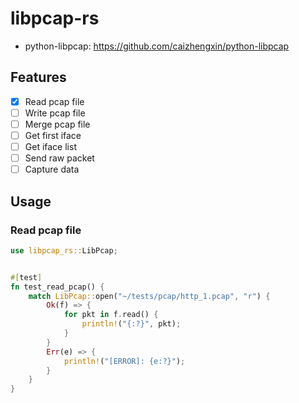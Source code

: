 # libpcap-rs

- python-libpcap: https://github.com/caizhengxin/python-libpcap

## Features

- [x] Read pcap file
- [ ] Write pcap file
- [ ] Merge pcap file
- [ ] Get first iface
- [ ] Get iface list
- [ ] Send raw packet
- [ ] Capture data

## Usage

### Read pcap file

```rust
use libpcap_rs::LibPcap;


#[test]
fn test_read_pcap() {
    match LibPcap::open("~/tests/pcap/http_1.pcap", "r") {
        Ok(f) => {
            for pkt in f.read() {
                println!("{:?}", pkt);
            }        
        }
        Err(e) => {
            println!("[ERROR]: {e:?}");
        }
    }
}
```
